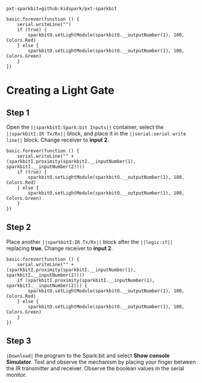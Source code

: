 ```package
pxt-sparkbit=github:kidspark/pxt-sparkbit
```

```template
basic.forever(function () {
    serial.writeLine("")
    if (true) {
        sparkbitO.setLightModule(sparkbitO.__outputNumber(1), 100, Colors.Red)
    } else {
        sparkbitO.setLightModule(sparkbitO.__outputNumber(1), 100, Colors.Green)
    }
})
```

# Creating a Light Gate

## Step 1

Open the ``||sparkbitI:Spark:bit Inputs||`` container, select the ``||sparkbitI:IR Tx/Rx||`` block, and place it in the ``||serial:serial write line||`` block. Change receiver to **input 2**.

```blocks
basic.forever(function () {
    serial.writeLine("" + (sparkbitI.proximity(sparkbitI.__inputNumber(1), sparkbitI.__inputNumber(2))))
    if (true) {
        sparkbitO.setLightModule(sparkbitO.__outputNumber(1), 100, Colors.Red)
    } else {
        sparkbitO.setLightModule(sparkbitO.__outputNumber(1), 100, Colors.Green)
    }
})
```

## Step 2

Place another ``||sparkbitI:IR Tx/Rx||`` block after the ``||logic:if||`` replacing **true**. Change receiver to **input 2**.

```blocks
basic.forever(function () {
    serial.writeLine("" + (sparkbitI.proximity(sparkbitI.__inputNumber(1), sparkbitI.__inputNumber(2))))
    if (sparkbitI.proximity(sparkbitI.__inputNumber(1), sparkbitI.__inputNumber(2))) {
        sparkbitO.setLightModule(sparkbitO.__outputNumber(1), 100, Colors.Red)
    } else {
        sparkbitO.setLightModule(sparkbitO.__outputNumber(1), 100, Colors.Green)
    }
})
```

## Step 3

``|Download|`` the program to the Spark:bit and select **Show console Simulator**. Test and observe the mechanism by placing your finger between the IR transmitter and receiver. Observe the boolean values in the serial monitor. 